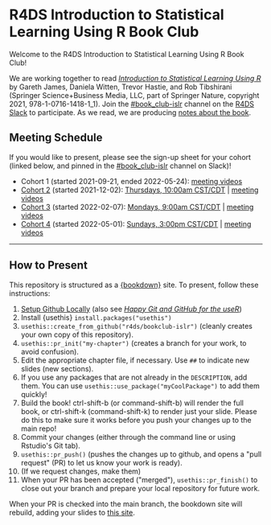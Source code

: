 # R4DS Introduction to Statistical Learning Using R Book Club

Welcome to the R4DS Introduction to Statistical Learning Using R Book Club!

We are working together to read [_Introduction to Statistical Learning Using R_](https://www.statlearning.com) by Gareth James, Daniela Witten, Trevor Hastie, and Rob Tibshirani (Springer Science+Business Media, LLC, part of Springer Nature, copyright 2021, 978-1-0716-1418-1_1).
Join the [#book_club-islr](https://rfordatascience.slack.com/archives/C02CQ93F882) channel on the [R4DS Slack](https://r4ds.io/join) to participate.
As we read, we are producing [notes about the book](https://r4ds.github.io/bookclub-islr/).

## Meeting Schedule

If you would like to present, please see the sign-up sheet for your cohort (linked below, and pinned in the [#book_club-islr](https://rfordatascience.slack.com/archives/C02CQ93F882) channel on Slack)!

- Cohort 1 (started 2021-09-21, ended 2022-05-24): [meeting videos](https://youtube.com/playlist?list=PL3x6DOfs2NGibdB0i2wveuFRDlXHbWaPD)
- [Cohort 2](https://docs.google.com/spreadsheets/d/1bqZ5EO_ilCDsCuSr5N0MRJqGFj-Sy0fVRrt5Mw21p48/edit?usp=sharing) (started 2021-12-02): [Thursdays, 10:00am CST/CDT](https://www.timeanddate.com/worldclock/converter.html?iso=20211202T160000&p1=24) | [meeting videos](https://youtube.com/playlist?list=PL3x6DOfs2NGhO5S1v53nQzil-OSRZIweH)
- [Cohort 3](https://docs.google.com/spreadsheets/d/1xab0RUdnUC6V-RkXvZqTcLvJrkY6T2ZHAZSUDA_krn4/edit?usp=sharing) (started 2022-02-07): [Mondays, 9:00am CST/CDT](https://www.timeanddate.com/worldclock/converter.html?iso=20220207T150000&p1=24) | [meeting videos](https://youtube.com/playlist?list=PL3x6DOfs2NGisLSs09v1NQUQaxuE8nbOO)
- [Cohort 4](https://docs.google.com/spreadsheets/d/1YA6MUJAtdoaelXrBqbYEeVvz1gi2e-GLZH02Po___ro/edit?usp=sharing) (started 2022-05-01): [Sundays, 3:00pm CST/CDT](https://www.timeanddate.com/worldclock/converter.html?iso=20220501T200000&p1=24&p2=179) | [meeting videos](https://youtube.com/playlist?list=PL3x6DOfs2NGi9LAXM5kcyuN_bkN66TzUD)

<hr>


## How to Present

This repository is structured as a [{bookdown}](https://CRAN.R-project.org/package=bookdown) site.
To present, follow these instructions:

1. [Setup Github Locally](https://www.youtube.com/watch?v=hNUNPkoledI) (also see [_Happy Git and GitHub for the useR_](https://happygitwithr.com/github-acct.html))
2. Install {usethis} `install.packages("usethis")`
3. `usethis::create_from_github("r4ds/bookclub-islr")` (cleanly creates your own copy of this repository).
4. `usethis::pr_init("my-chapter")` (creates a branch for your work, to avoid confusion).
5. Edit the appropriate chapter file, if necessary. Use `##` to indicate new slides (new sections).
7. If you use any packages that are not already in the `DESCRIPTION`, add them. You can use `usethis::use_package("myCoolPackage")` to add them quickly!
8. Build the book! ctrl-shift-b (or command-shift-b) will render the full book, or ctrl-shift-k (command-shift-k) to render just your slide. Please do this to make sure it works before you push your changes up to the main repo!
9. Commit your changes (either through the command line or using Rstudio's Git tab).
10. `usethis::pr_push()` (pushes the changes up to github, and opens a "pull request" (PR) to let us know your work is ready).
11. (If we request changes, make them)
12. When your PR has been accepted ("merged"), `usethis::pr_finish()` to close out your branch and prepare your local repository for future work.

When your PR is checked into the main branch, the bookdown site will rebuild, adding your slides to [this site](https://r4ds.github.io/bookclub-islr/).
